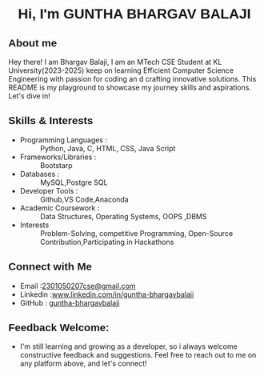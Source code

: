 <h1 style="text-align: center;font-family: Verdana, Geneva, Tahoma, sans-serif;">Hi, I'm  GUNTHA BHARGAV BALAJI</h1>

<h2 style="font-family: sans-serif;">About me</h2>

Hey there! I am Bhargav Balaji, I am an MTech CSE Student at KL University(2023-2025) keep on learning Efficient Computer Science Engineering with passion for coding an d crafting innovative solutions. This README is my playground to showcase my journey skills and aspirations. Let's dive in!
<h2 style="font-family: sans-serif;">Skills & Interests</h2>
<ul>
    <li><dt>Programming Languages : </dt><dd>Python, Java, C, HTML, CSS, Java Script</dd></li>
    <li><dt>Frameworks/Libraries : </dt><dd>Bootstarp</dd></li>
    <li><dt>Databases : </dt><dd>MySQL,Postgre SQL</dd></li>
    <li><dt>Developer Tools :</dt><dd>Github,VS Code,Anaconda</dd></li>
    <li><dt>Academic Coursework :</dt><dd>Data Structures, Operating Systems, OOPS ,DBMS</dd></li>
    <li><dt>Interests</dt><dd>Problem-Solving, competitive Programming, Open-Source Contribution,Participating in Hackathons</dd></li>
</ul>
<h2 style="font-family: sans-serif;">Connect with Me</h2>
<ul>
    <li>Email :<a href="https://2301050207cse@gmail.com">2301050207cse@gmail.com</a></li>
    <li>Linkedin :<a href="https://www.linkedin.com/in/guntha-bhargavbalaji">www.linkedin.com/in/guntha-bhargavbalaji</a></li>
    <li>GitHub : <a href="https://github.com/guntha-bhargavbalaji">guntha-bhargavbalaji</a></li>
</ul>
<h2 style="font-family: sans-serif;">Feedback Welcome:</h2>
<ul>
    <li>I'm still learning and growing as a developer, so i always welcome constructive feedback and suggestions. Feel free to reach out to me on any platform above, and let's connect!</li>
</ul>
